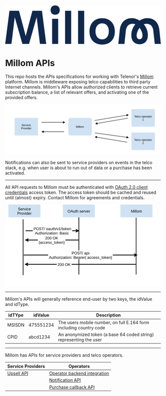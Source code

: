 ![Millom Logo](images/Millom_Colour-02.png )
# Millom APIs
This repo hosts the APIs specifications for working with Telenor's [Millom](https://millom.com/) platform.
Millom is middleware exposing telco capabilities to third party Internet channels.
Millom's APIs allow authorized clients to retrieve current subscription balance, 
a list of relevant offers, and activating one of the provided offers.

![Millom as middleware](images/millom-middle.svg)

Notifications can also be sent to service providers on events in the telco stack, 
e.g. when user is about to run out of data or a purchase has been activated.  

---

All API requests to Millom must be authenticated with [OAuth 2.0 client credentials](https://oauth.net/2/grant-types/client-credentials/) access token. 
The access token should be cached and reused until (almost) expiry.
Contact Millom for agreements and credentials.  

![Authorization example](images/authorization.svg)

---

Millom's APIs will generally reference end-user by two keys, the idValue and idType.

| idTYpe | idValue | Description |
| ------- | ------ | ----------- |
| MSISDN | 475551234 | The users mobile number, on full E.164 form including country code |
| CPID   | abcd1234 | An anonymized token (a base 64 coded string) representing the user | 

---
Millom has APIs for service providers and telco operators.

| Service Providers | Operators |
| ------ | ----------- |
| [Upsell API](apis/service-providers) | [Operator backend integration](apis/operators/backend) | 
| | [Notification API](apis/operators/notification) |
| | [Purchase callback API](apis/operators/purchase-callback) |